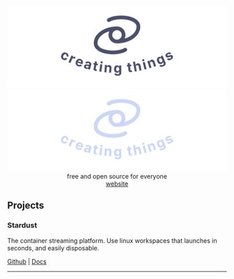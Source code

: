 
<p align="center">
  <img src="/assets/spaceness-light.png#gh-light-mode-only">
  <img src="/assets/spaceness-dark.png#gh-dark-mode-only">
  <br>free and open source for everyone
  <br>
  <a href="https://spaceness.one">website</a>
</p>
<h2>Projects</h2>
<h3>Stardust</h3>
The container streaming platform. Use linux workspaces that launches in seconds, and easily disposable.

<br>

[Github](https://github.com/spaceness/stardust) | [Docs](https://stardust.spaceness.one)
<hr>
